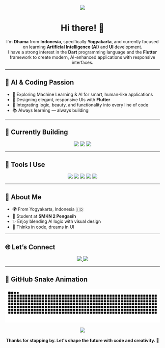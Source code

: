 <!-- 🤖 AI Coding Vibe Header -->
<p align="center">
  <img src="https://media2.giphy.com/media/v1.Y2lkPTc5MGI3NjExY2wzZ2h6aWwzbHl2d2ttZmNvN3pkaHAxZ2dxMDhxMW8wNHdpOGV5NCZlcD12MV9pbnRlcm5hbF9naWZfYnlfaWQmY3Q9Zw/AbYxDs20DECQw/giphy.gif" width="350" />
</p>

<h1 align="center">Hi there! 👋</h1>

<p align="center">
  I'm <strong>Dhama</strong> from <strong>Indonesia</strong>, specifically <strong>Yogyakarta</strong>, and currently focused on learning <strong>Artificial Intelligence (AI)</strong> and <strong>UI</strong> development.
  <br />
  I have a strong interest in the <strong>Dart</strong> programming language and the <strong>Flutter</strong> framework to create modern, AI-enhanced applications with responsive interfaces.
</p>

---

## 🧠 AI & Coding Passion

- 🤖 Exploring Machine Learning & AI for smart, human-like applications  
- 🎨 Designing elegant, responsive UIs with **Flutter**
- 🧩 Integrating logic, beauty, and functionality into every line of code
- 📚 Always learning — always building

---

## 🚧 Currently Building

<p align="center">
  <img src="https://img.shields.io/badge/Building-AI%20UI%20Prototypes-blueviolet?style=for-the-badge&logo=ai&logoColor=white"/>
  <img src="https://img.shields.io/badge/Learning-Computer%20Vision-yellow?style=for-the-badge"/>
  <img src="https://img.shields.io/badge/Experimenting-Flutter%20with%20AI-blue?style=for-the-badge&logo=flutter&logoColor=white"/>
</p>

---

## 🧰 Tools I Use

<p align="center">
  <img src="https://img.shields.io/badge/Dart-0175C2?style=for-the-badge&logo=dart&logoColor=white"/>
  <img src="https://img.shields.io/badge/Flutter-02569B?style=for-the-badge&logo=flutter&logoColor=white"/>
  <img src="https://img.shields.io/badge/Python-3776AB?style=for-the-badge&logo=python&logoColor=white"/>
  <img src="https://img.shields.io/badge/Figma-F24E1E?style=for-the-badge&logo=figma&logoColor=white"/>
  <img src="https://img.shields.io/badge/OpenCV-5C3EE8?style=for-the-badge&logo=opencv&logoColor=white"/>
</p>

---

## 📍 About Me

- 🌍 From Yogyakarta, Indonesia 🇮🇩  
- 🏫 Student at **SMKN 2 Pengasih**  
- ✨ Enjoy blending AI logic with visual design  
- 🧠 Thinks in code, dreams in UI  

---

## 🌐 Let’s Connect

<p align="center">
  <a href="https://www.linkedin.com/in/dhama-shidqi-putra-12897232a">
    <img src="https://img.shields.io/badge/LinkedIn-000?style=for-the-badge&logo=linkedin&logoColor=0A66C2" />
  </a>
  <a href="mailto:dhamzk026@gmail.com">
    <img src="https://img.shields.io/badge/Email-000?style=for-the-badge&logo=gmail&logoColor=EA4335" />
  </a>
</p>

---

## 🐍 GitHub Snake Animation

<p align="center">
  <img src="https://raw.githubusercontent.com/DHAMA29/DHAMA29/output/github-contribution-grid-snake.svg" />
</p>




<!-- ⚡ Footer GIF -->
<p align="center">
  <img src="https://media3.giphy.com/media/v1.Y2lkPTc5MGI3NjExMjg0czMxN2dvMW40cDZ3ZzEzN3JreXhtMDljcXY1a3NteTNtbDQ2OCZlcD12MV9pbnRlcm5hbF9naWZfYnlfaWQmY3Q9Zw/SfZZnC4IQoR77rTzlD/giphy.gif" width="220" />
</p>

<p align="center"><strong>Thanks for stopping by. Let's shape the future with code and creativity. 🚀</strong></p>
